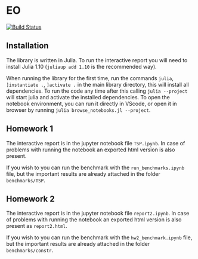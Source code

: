 # EO

[![Build Status](https://github.com/krizjona/EO.jl/actions/workflows/CI.yml/badge.svg?branch=main)](https://github.com/krizjona/EO.jl/actions/workflows/CI.yml?query=branch%3Amain)

## Installation

The library is written in Julia. To run the interactive report you will need to install Julia 1.10 (`juliaup add 1.10` is the recommended way).

When running the library for the first time, run the commands `julia`, `]instantiate .`, `]activate .` in the main library directory, this will install all dependencies. 
To run the code any time after this calling `julia --project` will start julia and activate the installed dependencies.
To open the notebook environment, you can run it directly in VScode, or open it in browser by running `julia browse_notebooks.jl --project`.

## Homework 1

The interactive report is in the jupyter notebook file `TSP.ipynb`.
In case of problems with running the notebook an exported html version is also present.

If you wish to you can run the benchmark with the `run_benchmarks.ipynb` file, but the important results are already attached in the folder `benchmarks/TSP`.

## Homework 2

The interactive report is in the jupyter notebook file `report2.ipynb`.
In case of problems with running the notebook an exported html version is also present as `report2.html`.

If you wish to you can run the benchmark with the `hw2_benchmark.ipynb` file, but the important results are already attached in the folder `benchmarks/constr`.
